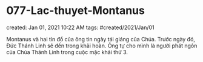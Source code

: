 # 077-Lac-thuyet-Montanus

created: Jan 01, 2021 10:22 AM
tags: #created/2021/Jan/01

Montanus và hai tín đồ của ông tin ngày tái giáng của Chúa. Trước ngày đó, Đức Thánh Linh sẽ đến trong khải hoàn. Ông tự cho mình là người phát ngôn của Chúa Thánh Linh trong cuộc mặc khải thứ 3.